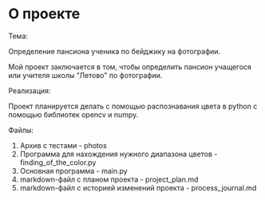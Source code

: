 О проекте
==
Тема:

Определение пансиона ученика по бейджику на фотографии.

Мой проект заключается в том, чтобы определить пансион учащегося или учителя школы "Летово" по фотографии.

Реализация:

Проект планируется делать с помощью распознавания цвета в python с помощью библиотек opencv и numpy.

Файлы:

1. Архив с тестами - photos
2. Программа для нахождения нужного диапазона цветов - finding_of_the_color.py
3. Основная программа - main.py
4. markdown-файл с планом проекта - project_plan.md
5. markdown-файл c историей изменений проекта - process_journal.md
